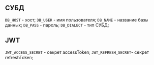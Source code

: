 ## СУБД

`DB_HOST` - хост;
`DB_USER` - имя пользователя;
`DB_NAME` - название базы данных;
`DB_PASS` - пароль;
`DB_DIALECT` - тип СУБД;

## JWT

`JWT_ACCESS_SECRET` - секрет accessToken;
`JWT_REFRESH_SECRET`- секрет refreshToken;
